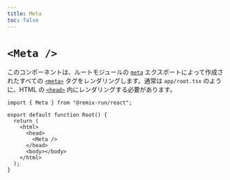 ```yaml
---
title: Meta
toc: false
---
```


# `<Meta />`

このコンポーネントは、ルートモジュールの [`meta`][meta] エクスポートによって作成されたすべての [`<meta>`][meta_element] タグをレンダリングします。通常は `app/root.tsx` のように、HTML の [`<head>`][head_element] 内にレンダリングする必要があります。

```tsx filename=app/root.tsx lines=[7]
import { Meta } from "@remix-run/react";

export default function Root() {
  return (
    <html>
      <head>
        <Meta />
      </head>
      <body></body>
    </html>
  );
}
```

[meta_element]: https://developer.mozilla.org/en-US/docs/Web/HTML/Element/meta
[head_element]: https://developer.mozilla.org/en-US/docs/Web/HTML/Element/head
[meta]: ../route/meta

